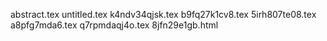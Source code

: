 abstract.tex
untitled.tex
k4ndv34qjsk.tex
b9fq27k1cv8.tex
5irh807te08.tex
a8pfg7mda6.tex
q7rpmdaqj4o.tex
8jfn29e1gb.html